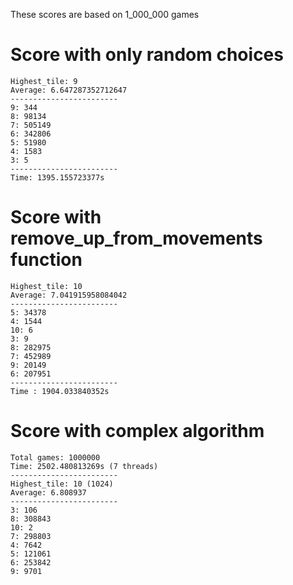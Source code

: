 These scores are based on 1_000_000 games

# Score with only random choices
	Highest_tile: 9
	Average: 6.647287352712647
	------------------------
	9: 344
	8: 98134
	7: 505149
	6: 342806
	5: 51980
	4: 1583
	3: 5
	------------------------
	Time: 1395.155723377s

# Score with remove_up_from_movements function
	Highest_tile: 10              
	Average: 7.041915958084042
	------------------------
	5: 34378
	4: 1544
	10: 6
	3: 9
	8: 282975
	7: 452989
	9: 20149
	6: 207951
	------------------------
	Time : 1904.033840352s

# Score with complex algorithm
	Total games: 1000000                  
	Time: 2502.480813269s (7 threads)
	------------------------
	Highest_tile: 10 (1024)
	Average: 6.808937
	------------------------
	3: 106
	8: 308843
	10: 2
	7: 298803
	4: 7642
	5: 121061
	6: 253842
	9: 9701
